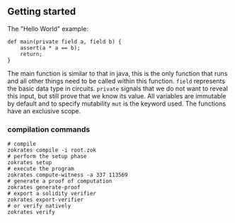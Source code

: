 ## Getting started

The "Hello World" example:
```
def main(private field a, field b) {
    assert(a * a == b);
    return;
}
```

The main function is similar to that in java, this is the only function that runs and all other things need to be called within this function. 
`field` represents the basic data type in circuits. `private` signals that we do not want to reveal this input, but still prove that we know its value. All variables are immutable by default and to specify mutability `mut` is the keyword used. The functions have an exclusive scope. 

### compilation commands

```
# compile
zokrates compile -i root.zok
# perform the setup phase
zokrates setup
# execute the program
zokrates compute-witness -a 337 113569
# generate a proof of computation
zokrates generate-proof
# export a solidity verifier
zokrates export-verifier
# or verify natively
zokrates verify
```

